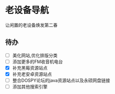 # 老设备导航
让闲置的老设备焕发第二春

## 待办

- [ ] 美化网站,优化排版分类
- [ ] 添加更多的FM收音机电台
- [x] 补充黑莓资源站点
- [x] 补充老安卓资源站点 
- [ ] 整合DOSPY论坛的java资源站点以及永硕网盘链接
- [ ] 添加其他搜索引擎
